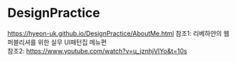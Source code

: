 # DesignPractice    
https://hyeon-uk.github.io/DesignPractice/AboutMe.html
참조1: 리베하얀의 웹퍼블리셔를 위한 실무 UI패턴집 메뉴편   
참조2: https://www.youtube.com/watch?v=u_jznhjVIYo&t=10s   
